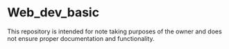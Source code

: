# Web_dev_basic
This repository is intended for note taking purposes of the owner and does not ensure proper documentation and functionality. 
